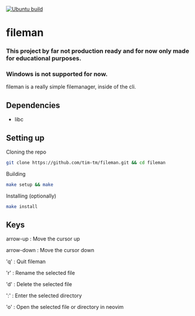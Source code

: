 [![Ubuntu build](https://github.com/tim-tm/fileman/actions/workflows/makefile.yml/badge.svg)](https://github.com/tim-tm/fileman/actions/workflows/makefile.yml)

# fileman

### This project by far not production ready and for now only made for educational purposes.
### Windows is not supported for now.

fileman is a really simple filemanager, inside of the cli.

## Dependencies
- libc

## Setting up

Cloning the repo
```sh
git clone https://github.com/tim-tm/fileman.git && cd fileman
```

Building
```sh
make setup && make
```

Installing (optionally)
```sh
make install
```

## Keys

arrow-up
: Move the cursor up

arrow-down
: Move the cursor down

'q'
: Quit fileman

'r'
: Rename the selected file

'd'
: Delete the selected file

':'
: Enter the selected directory

'o'
: Open the selected file or directory in neovim
